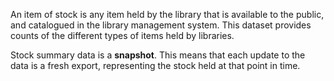 An item of stock is any item held by the library that is available to the public, and catalogued in the library management system. This dataset provides counts of the different types of items held by libraries.

Stock summary data is a **snapshot**. This means that each update to the data is a fresh export, representing the stock held at that point in time.
